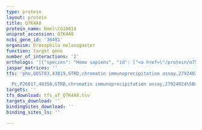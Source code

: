 ```yaml
---
type: protein
layout: protein
title: Q7K4A8
protein_name: Dmel\CG10814
uniprot_accession: Q7K4A8
ncbi_gene_id: '36481'
organism: Drosophila melanogaster
function: target gene
number_of_interactions: '2'
orthologs: '[{"species": "Homo sapiens", "id": ["<a href=\"/protein/o75936\">O75936</a>"]}, {"species": "Danio rerio", "id": ["<a href=\"/protein/a0a1d5nsc9\">A0A1D5NSC9</a>"]}, {"species": "Mus musculus", "id": ["<a href=\"/protein/q924y0\">Q924Y0</a>"]}, {"species": "Rattus norvegicus", "id": ["<a href=\"/protein/a0a0g2k5n7\">A0A0G2K5N7</a>"]}, {"species": "Caenorhabditis elegans", "id": ["<a href=\"/protein/q19000\">Q19000</a>"]}]'
jaspar_matrices: ''
tfs: 'pho,Q8ST83,43819,GTRD,chromatin immunoprecipitation assay,27924024%5Buid%5D,No

  Pc,P26017,40358,GTRD,chromatin immunoprecipitation assay,27924024%5Buid%5D,No'
targets: ''
tfs_download: tfs_of_Q7K4A8.tsv
targets_download: ''
bindingSites_download: ''
binding_sites_ls: ''

---
```

